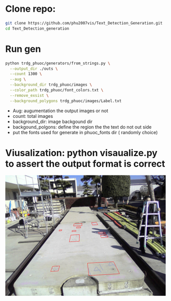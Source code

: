 # Clone repo:
```bash
git clone https://github.com/phu2007vis/Text_Detection_Generation.git
cd Text_Detection_generation
```
# Run gen 
```bash
python trdg_phuoc/generators/from_strings.py \
  --output_dir ./outs \
  --count 1300 \
  --aug \
  --background_dir trdg_phuoc/images \
  --color_path trdg_phuoc/font_colors.txt \
  --remove_exsist \
  --background_polygons trdg_phuoc/images/Label.txt

```

-  Aug: augumentation the output images or not
- count: total images
- background_dir: image backgound dir
- backgound_polgons: define the region the the text do not out side
- put the fonts used for generate in phuoc_fonts dir ( randomly choice)


# Viusalization: python visaualize.py to assert the output format is correct
![Sample Output](sample.png)
